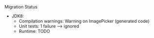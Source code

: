 Migration Status
- JDK8:
  - Compilation warnings: Warning on ImagePicker (generated code)
  - Unit tests: 1 failure --> ignored
  - Runtime: TODO